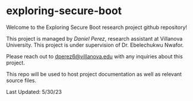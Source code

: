 # exploring-secure-boot

Welcome to the Exploring Secure Boot research project github repository! 

This project is managed by *Daniel Perez*, research assistant at Villanova University. This project is under supervision of Dr. Ebelechukwu Nwafor. 

Please reach out to dperez6@villanova.edu with any inquiries about this project. 

This repo will be used to host project documentation as well as relevant source files. 

Last Updated: 5/30/23
